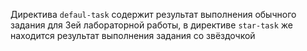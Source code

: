 ﻿Директива ```defaul-task``` содержит результат выполнения обычного задания для 3ей лабораторной работы, в директиве ```star-task``` же находится результат выполнения задания со звёздочкой